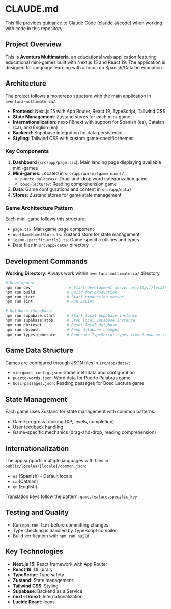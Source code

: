 # CLAUDE.md

This file provides guidance to Claude Code (claude.ai/code) when working with code in this repository.

## Project Overview

This is **Aventura Multimateria**, an educational web application featuring educational mini-games built with Next.js 15 and React 19. The application is designed for language learning with a focus on Spanish/Catalan education.

## Architecture

The project follows a monorepo structure with the main application in `aventura-multimateria/`:

- **Frontend**: Next.js 15 with App Router, React 19, TypeScript, Tailwind CSS
- **State Management**: Zustand stores for each mini-game
- **Internationalization**: next-i18next with support for Spanish (es), Catalan (ca), and English (en)
- **Backend**: Supabase integration for data persistence
- **Styling**: Tailwind CSS with custom game-specific themes

### Key Components

1. **Dashboard** (`src/app/page.tsx`): Main landing page displaying available mini-games
2. **Mini-games**: Located in `src/app/world/[game-name]/`
   - `puerto-palabras/`: Drag-and-drop word categorization game
   - `bosc-lectura/`: Reading comprehension game
3. **Data**: Game configurations and content in `src/app/data/`
4. **Stores**: Zustand stores for game state management

### Game Architecture Pattern

Each mini-game follows this structure:
- `page.tsx`: Main game page component
- `use[GameName]Store.ts`: Zustand store for state management
- `[game-specific-utils].ts`: Game-specific utilities and types
- Data files in `src/app/data/` directory

## Development Commands

**Working Directory**: Always work within `aventura-multimateria/` directory

```bash
# Development
npm run dev                 # Start development server on http://localhost:3000
npm run build              # Build for production
npm run start              # Start production server
npm run lint               # Run ESLint

# Database (Supabase)
npm run supabase:start     # Start local Supabase instance
npm run supabase:stop      # Stop local Supabase instance
npm run db:reset           # Reset local database
npm run db:push            # Push database changes
npm run types:generate     # Generate TypeScript types from Supabase schema
```

## Game Data Structure

Games are configured through JSON files in `src/app/data/`:
- `minigames_config.json`: Game metadata and configuration
- `puerto-words.json`: Word data for Puerto Palabras game
- `bosc-passages.json`: Reading passages for Bosc Lectura game

## State Management

Each game uses Zustand for state management with common patterns:
- Game progress tracking (XP, levels, completion)
- User feedback handling
- Game-specific mechanics (drag-and-drop, reading comprehension)

## Internationalization

The app supports multiple languages with files in `public/locales/[locale]/common.json`:
- `es` (Spanish) - Default locale
- `ca` (Catalan)
- `en` (English)

Translation keys follow the pattern: `game.feature.specific_key`

## Testing and Quality

- Run `npm run lint` before committing changes
- Type checking is handled by TypeScript compiler
- Build verification with `npm run build`

## Key Technologies

- **Next.js 15**: React framework with App Router
- **React 19**: UI library
- **TypeScript**: Type safety
- **Zustand**: State management
- **Tailwind CSS**: Styling
- **Supabase**: Backend as a Service
- **next-i18next**: Internationalization
- **Lucide React**: Icons